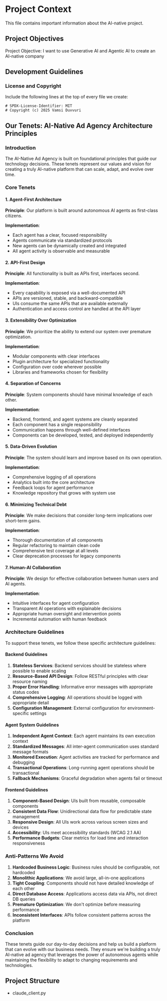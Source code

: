 # Project Context

This file contains important information about the AI-native project.

## Project Objectives

Project Objective: I want to use Generative AI and Agentic AI to create an AI-native company

## Development Guidelines

### License and Copyright

Include the following lines at the top of every file we create:

```
# SPDX-License-Identifier: MIT
# Copyright (c) 2025 Vamsi Duvvuri
```

## Our Tenets: AI-Native Ad Agency Architecture Principles

<!-- SPDX-License-Identifier: MIT -->
<!-- Copyright (c) 2025 Vamsi Duvvuri -->

### Introduction

The AI-Native Ad Agency is built on foundational principles that guide our technology decisions. These tenets represent our values and vision for creating a truly AI-native platform that can scale, adapt, and evolve over time.

### Core Tenets

#### 1. Agent-First Architecture

**Principle**: Our platform is built around autonomous AI agents as first-class citizens.

**Implementation**:
- Each agent has a clear, focused responsibility
- Agents communicate via standardized protocols
- New agents can be dynamically created and integrated
- All agent activity is observable and measurable

#### 2. API-First Design

**Principle**: All functionality is built as APIs first, interfaces second.

**Implementation**:
- Every capability is exposed via a well-documented API
- APIs are versioned, stable, and backward-compatible
- UIs consume the same APIs that are available externally
- Authentication and access control are handled at the API layer

#### 3. Extensibility Over Optimization

**Principle**: We prioritize the ability to extend our system over premature optimization.

**Implementation**:
- Modular components with clear interfaces
- Plugin architecture for specialized functionality
- Configuration over code wherever possible
- Libraries and frameworks chosen for flexibility

#### 4. Separation of Concerns

**Principle**: System components should have minimal knowledge of each other.

**Implementation**:
- Backend, frontend, and agent systems are cleanly separated
- Each component has a single responsibility
- Communication happens through well-defined interfaces
- Components can be developed, tested, and deployed independently

#### 5. Data-Driven Evolution

**Principle**: The system should learn and improve based on its own operation.

**Implementation**:
- Comprehensive logging of all operations
- Analytics built into the core architecture
- Feedback loops for agent performance
- Knowledge repository that grows with system use

#### 6. Minimizing Technical Debt

**Principle**: We make decisions that consider long-term implications over short-term gains.

**Implementation**:
- Thorough documentation of all components
- Regular refactoring to maintain clean code
- Comprehensive test coverage at all levels
- Clear deprecation processes for legacy components

#### 7. Human-AI Collaboration

**Principle**: We design for effective collaboration between human users and AI agents.

**Implementation**:
- Intuitive interfaces for agent configuration
- Transparent AI operations with explainable decisions
- Appropriate human oversight and intervention points
- Incremental automation with human feedback

### Architecture Guidelines

To support these tenets, we follow these specific architecture guidelines:

#### Backend Guidelines

1. **Stateless Services**: Backend services should be stateless where possible to enable scaling
2. **Resource-Based API Design**: Follow RESTful principles with clear resource naming
3. **Proper Error Handling**: Informative error messages with appropriate status codes
4. **Comprehensive Logging**: All operations should be logged with appropriate detail
5. **Configuration Management**: External configuration for environment-specific settings

#### Agent System Guidelines

1. **Independent Agent Context**: Each agent maintains its own execution context
2. **Standardized Messages**: All inter-agent communication uses standard message formats
3. **Monitored Execution**: Agent activities are tracked for performance and debugging
4. **Transactional Operations**: Long-running agent operations should be transactional
5. **Fallback Mechanisms**: Graceful degradation when agents fail or timeout

#### Frontend Guidelines

1. **Component-Based Design**: UIs built from reusable, composable components
2. **Consistent Data Flow**: Unidirectional data flow for predictable state management
3. **Responsive Design**: All UIs work across various screen sizes and devices
4. **Accessibility**: UIs meet accessibility standards (WCAG 2.1 AA)
5. **Performance Budgets**: Clear metrics for load time and interaction responsiveness

### Anti-Patterns We Avoid

1. **Hardcoded Business Logic**: Business rules should be configurable, not hardcoded
2. **Monolithic Applications**: We avoid large, all-in-one applications
3. **Tight Coupling**: Components should not have detailed knowledge of each other
4. **Direct Database Access**: Applications access data via APIs, not direct DB queries
5. **Premature Optimization**: We don't optimize before measuring performance
6. **Inconsistent Interfaces**: APIs follow consistent patterns across the platform

### Conclusion

These tenets guide our day-to-day decisions and help us build a platform that can evolve with our business needs. They ensure we're building a truly AI-native ad agency that leverages the power of autonomous agents while maintaining the flexibility to adapt to changing requirements and technologies.

## Project Structure

- claude_client.py